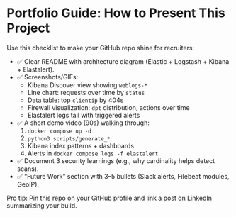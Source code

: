 # Portfolio Guide: How to Present This Project

Use this checklist to make your GitHub repo shine for recruiters:

- ✅ Clear README with architecture diagram (Elastic + Logstash + Kibana + Elastalert).
- ✅ Screenshots/GIFs:
  - Kibana Discover view showing `weblogs-*`
  - Line chart: requests over time by `status`
  - Data table: top `clientip` by 404s
  - Firewall visualization: `dpt` distribution, actions over time
  - Elastalert logs tail with triggered alerts
- ✅ A short demo video (90s) walking through:
  1. `docker compose up -d`
  2. `python3 scripts/generate_*`
  3. Kibana index patterns + dashboards
  4. Alerts in `docker compose logs -f elastalert`
- ✅ Document 3 security learnings (e.g., why cardinality helps detect scans).
- ✅ “Future Work” section with 3–5 bullets (Slack alerts, Filebeat modules, GeoIP).

Pro tip: Pin this repo on your GitHub profile and link a post on LinkedIn summarizing your build.
